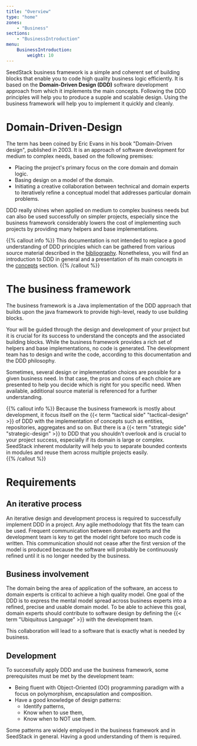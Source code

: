 ```yaml
---
title: "Overview"
type: "home"
zones:
    - "Business"
sections:
    - "BusinessIntroduction"
menu:
    BusinessIntroduction:
        weight: 10
---
```


SeedStack business framework is a simple and coherent set of building blocks that enable you to code high quality business 
logic efficiently. It is based on the **Domain-Driven Design (DDD)** software development approach from which it implements 
the main concepts. Following the DDD principles will help you to produce a supple and scalable design. Using the business
framework will help you to implement it quickly and cleanly.

# Domain-Driven-Design

The term has been coined by Eric Evans in his book "Domain-Driven design", published in 2003. It is an approach of
software development for medium to complex needs, based on the following premises:

* Placing the project's primary focus on the core domain and domain logic.
* Basing design on a model of the domain.
* Initiating a creative collaboration between technical and domain experts to iteratively refine a conceptual model that 
addresses particular domain problems.

DDD really shines when applied on medium to complex business needs but can also be used successfully on simpler projects, 
especially since the business framework considerably lowers the cost of implementing such projects by providing many 
helpers and base implementations.

{{% callout info %}}
This documentation is not intended to replace a good understanding of DDD principles which can be gathered from various
source material described in the [bibliography](bibliography). Nonetheless, you will find an introduction to 
DDD in general and a presentation of its main concepts in the [concepts](concepts) section.
{{% /callout %}}

# The business framework

The business framework is a Java implementation of the DDD approach that builds upon the java framework to provide 
high-level, ready to use building blocks.  

Your will be guided through the design and development of your project but it is crucial for its success to understand the 
concepts and the associated building blocks. While the business framework provides a rich set of helpers and base 
implementations, no code is generated. The development team has to design and write the code, according to this 
documentation and the DDD philosophy.

Sometimes, several design or implementation choices are possible for a given business need. In that case, the pros 
and cons of each choice are presented to help you decide which is right for you specific need. When available, additional 
source material is referenced for a further understanding.

{{% callout info %}}
Because the business framework is mostly about development, it focus itself on the {{< term "tactical side" "tactical-design" >}} 
of DDD with the implementation of concepts such as entities, repositories, aggregates and so on. But there is a 
{{< term "strategic side" "strategic-design" >}} to DDD that you shouldn't overlook and is crucial to your project success, 
especially if its domain is large or complex. SeedStack inherent modularity will help you to separate bounded contexts 
in modules and reuse them across multiple projects easily.   
{{% /callout %}}

# Requirements

## An iterative process

An iterative design and development process is required to successfully implement DDD in a project. Any agile methodology
that fits the team can be used. Frequent communication between domain experts and the development team is key to get 
the model right before too much code is written. This communication should not cease after the first version of the model
is produced because the software will probably be continuously refined until it is no longer needed by the business. 

## Business involvement

The domain being the area of application of the software, an access to domain experts is critical to achieve a high quality
model. One goal of the DDD is to express the mental model spread across business experts into a refined, precise and
usable domain model. To be able to achieve this goal, domain experts should contribute to software design by defining
the {{< term "Ubiquitous Language" >}} with the development team. 

This collaboration will lead to a software that is exactly what is needed by business.

## Development

To successfully apply DDD and use the business framework, some prerequisites must be met by the development team:

* Being fluent with Object-Oriented (OO) programming paradigm with a focus on polymorphism, encapsulation and composition.
* Have a good knowledge of design patterns:
    * Identify patterns,
    * Know when to use them,
    * Know when to NOT use them.

Some patterns are widely employed in the business framework and in SeedStack in general. Having a good understanding of
them is required. 